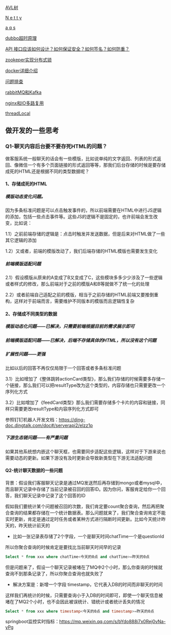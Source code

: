 [AVL树](https://mp.weixin.qq.com/s/qa7OjMzGN0-Nd-ftZ977rA)

[N e t t y](https://mp.weixin.qq.com/s/3bzjW4_GHMCK716XPLj98A)

[a q s](https://mp.weixin.qq.com/s/_9_JwghZAMCgS3hrO8pC4w)

[dubbo超时原理](https://mp.weixin.qq.com/s/46aL6RMb5R-czuirapQBwA)

[API 接口应该如何设计？如何保证安全？如何签名？如何防重？](https://mp.weixin.qq.com/s/G94Z3BC5pZxPdbFxEnCyrw)

[zookeper实现分布式锁](https://mp.weixin.qq.com/s/YSk3rg_mOTFPzPGVeocGNA)

[docker详细介绍](https://mp.weixin.qq.com/s/cp1JlSUb4QZPyDmXwYyQyw)

[问题排查](https://mp.weixin.qq.com/s/Lyca7d1WYOi3eegIAI2WRQ)

[rabbitMQ和Kafka](https://mp.weixin.qq.com/s/wNMoIftlO1iNeqJVvPDLwg)

[nginx和IO多路复用](https://mp.weixin.qq.com/s/wn27kjmR3X1rIg_0cVdwIQ)

[threadLocal](https://mp.weixin.qq.com/s/5xj0gfi6WNFvO9zYw7ZcKA)



## 做开发的一些思考

### Q1-聊天内容后台要不要存死HTML的问题？

做客服系统一般聊天的话会有一些模版，比如说单纯的文字返回、列表的形式返回、像微信一个有多个页面链接的形式返回等等，那我们后台存储的时候是要存储成死的HTML还是根据不同的类型数据呢？

#### 1、存储成死的HTML

##### 模版动态变化问题。

因为多条标准问题是可以点击触发事件的，所以前端需要在HTML中进行JS逻辑的添加，包括一些点击事件等。这些JS的逻辑不是固定的，也许前端会发生改变，比如说：

  1.1）之前前端存储的逻辑是：点击时触发并发送数据，但是后来对HTML做了一些其它逻辑的添加

  1.2）又或者，前端的模版改动了，我们后端存储的HTML模版也需要发生变化

##### 前端模版适配问题

2.1）假设模版从原来的A变成了B又变成了C，这些模块多多少少涉及了一些逻辑或者样式的修改，那么前端对于之前的模版A和B等就做不了统一化的处理

2.2）或者前端自己适配之前的模版，相当于之前存储的HTML前端又要推倒重构，这样对于前端而言，需要维护不同版本的模版而且逻辑性复杂

#### 2、存储成不同类型的数据

##### **模版动态化问题——已解决**，只需要前端根据目前的需求展示即可

##### **前端模版适配问题——已解决**，后端不存储具体的HTML，所以没有这个问题

##### **扩展性问题**——更强

比如以后的回答不再仅仅局限于一个回答或者多条标准问题

3.1）比如增加了《整体跳转actionCard类型》，那么我们存储的时候需要多存储一个链接，那么我们可以把resultType改为这个类型的，内容存储也只需要更改一个序列化方式

3.2）比如增加了《feedCard类型》那么我们需要存储多个卡片的内容和链接，同样只需要更改resultType和内容序列化方式即可

参照钉钉机器人开发文档：https://ding-doc.dingtalk.com/doc#/serverapi2/elzz1p

##### 下游生态链问题——有严重问题

如果其他系统想内嵌这个聊天框，也需要同步适配这些逻辑，这样对于下游来说也需要动态的更新。如果下游没有及时更新会导致新类型在下游无法适配问题



#### Q2-统计聊天数据的一些问题

背景：假设我们客服聊天记录是通过MQ发送然后再存储到mongo或者mysql中，而且聊天记录中存储了当前记录被召回的回答ID。因为你问，客服肯定给你一个回答，我们聊天记录中记录了这个回答的ID

假如我们要统计某个问题被召回的次数，我们肯定要count聚合查询，然后再把聚合查询的结果都存储在一个统计数据表。那么问题就来了，我们聚合查询肯定不能实时更新，肯定是通过定时任务或者某种方式进行隔断时间更新。比如今天统计昨天的，昨天统计前天的

- 比如一张记录表存储了2个字段，一个是聊天时间chatTime一个是questionId

所以你聚合查询的时候肯定是要找比当前聊天时间早的记录

```sql
Select * from xxx where chatTime<今天的0点 and chatTime>=昨天的0点
```

但是问题来了，假设一个聊天记录被堵在了MQ中2个小时，那么你查询的时候就查询不到那条记录了，所以你聚合查询也就失败了

- 解决方案是：新增一个字段 timestamp，它代表入DB的时间而非聊天的时间

这样我们再统计的时候，只需要查询小于入DB的时间即可，即使一个聊天信息被堵在了MQ2个小时，也不会因此被误统计、错统计或者统计丢失的情况

```sql
Select * from xxx where timestamp<今天的0点 and timestamp>=昨天的0点
```



springboot监控实时指标：https://mp.weixin.qq.com/s/bYdo888i7x0Rej0vNa-yPg

